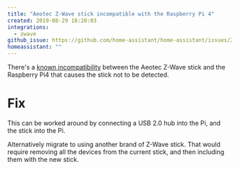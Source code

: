 ```yaml
---
title: "Aeotec Z-Wave stick incompatible with the Raspberry Pi 4"
created: 2019-08-29 18:20:03
integrations:
  - zwave
github_issue: https://github.com/home-assistant/home-assistant/issues/22999
homeassistant: ""
---
```


There's a [known incompatibility](https://www.raspberrypi.org/forums/viewtopic.php?f=28&t=245031#p1502030) between the Aeotec
Z-Wave stick and the Raspberry Pi4 that causes the stick not to be detected.

# Fix

This can be worked around by connecting a USB 2.0 hub into the Pi, and the stick into the Pi.

Alternatively migrate to using another brand of Z-Wave stick. That would require removing all the devices from the current stick,
and then including them with the new stick.
